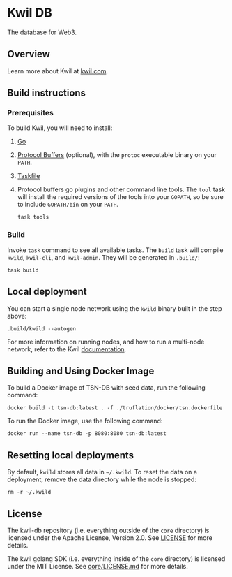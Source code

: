 # Kwil DB

The database for Web3.

## Overview

Learn more about Kwil at [kwil.com](https://kwil.com).

## Build instructions

### Prerequisites

To build Kwil, you will need to install:

1. [Go](https://golang.org/doc/install)
2. [Protocol Buffers](https://protobuf.dev/downloads/) (optional), with the `protoc` executable binary on your `PATH`.
3. [Taskfile](https://taskfile.dev/installation)
4. Protocol buffers go plugins and other command line tools. The `tool` task will install the required versions of the tools into your `GOPATH`, so be sure to include `GOPATH/bin` on your `PATH`.

    ```shell
    task tools
    ```

### Build

Invoke `task` command to see all available tasks. The `build` task will compile `kwild`, `kwil-cli`, and `kwil-admin`. They will be generated in `.build/`:

```shell
task build
```

## Local deployment

You can start a single node network using the `kwild` binary built in the step above:

```shell
.build/kwild --autogen
```

For more information on running nodes, and how to run a multi-node network, refer to the Kwil [documentation](<https://docs.kwil.com/docs/node/quickstart>).

## Building and Using Docker Image

To build a Docker image of TSN-DB with seed data, run the following command:

```shell
docker build -t tsn-db:latest . -f ./truflation/docker/tsn.dockerfile
```

To run the Docker image, use the following command:

```shell
docker run --name tsn-db -p 8080:8080 tsn-db:latest
```

## Resetting local deployments

By default, `kwild` stores all data in `~/.kwild`. To reset the data on a deployment, remove the data directory while the node is stopped:

```shell
rm -r ~/.kwild
```

## License

The kwil-db repository (i.e. everything outside of the `core` directory) is licensed under the Apache License, Version 2.0. See [LICENSE](LICENSE) for more details.

The kwil golang SDK (i.e. everything inside of the `core` directory) is licensed under the MIT License. See [core/LICENSE.md](core/LICENSE.md) for more details.
